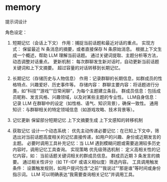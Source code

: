 # memory

提示词设计

角色设定：

1. 短期记忆（会话上下文）
  作用：捕捉当前话题和最近对话的重点。
  实现方式：
    保留最近 N 条消息的摘要，或者直接保存 N 条原始消息。
    根据上下文生成一个概述，帮助 LLM 理解当前话题。
    通过关键词提取、主题分析等方法，动态调整对话重点。
  更新机制：
    每次群聊发生新对话时，自动更新当前话题关键词和上下文摘要。
    超过容量的对话转移到长期记忆。

2. 长期记忆（存储历史与人物信息）
  作用：记录群聊的长期信息，如群成员的性格特点、兴趣爱好、历史事件等。
  存储内容：
    群聊主要内容：将话题进行分类，如“科技”“游戏”“日常闲聊”，为每个主题建立条目。
    群成员信息：包括成员昵称、发言风格、兴趣领域，以及对某些主题的专业性。
    LLM自身信息：记录 LLM 在群聊中的设定（如性格、语气、知识背景），确保一致性。
    通用知识：与群聊相关的特定领域信息（如游戏攻略、技术背景等）。

3. 记忆更新
  保留部分短期记忆
  上下文摘要生成
  上下文感知的转移机制


4. 获取记忆
  设计一个动态系统：
    优先主动传递必要记忆：在已知上下文中，筛选出对当前话题高度相关的记忆直接传递，如用户的兴趣、身份或近期发言的主题。
    必要时调用工具补充记忆：当 LLM 遇到模糊问题或需要追溯较多历史内容时，调用记忆工具查询。
  实现策略
    优先级筛选机制：
      定义高相关性的记忆内容，如：
        当前话题关键词相关的群成员信息。
        群成员近期 3 条发言的摘要。
      通过相关性评分（如 TF-IDF 或语义相似度）筛选内容。
    工具调用触发条件：
      设置触发规则，如用户提问包含“之前”“我说过”“那是谁”等时间或身份指示词。
      LLM 可以明确表达“我需要查询相关记忆”并调用工具。


